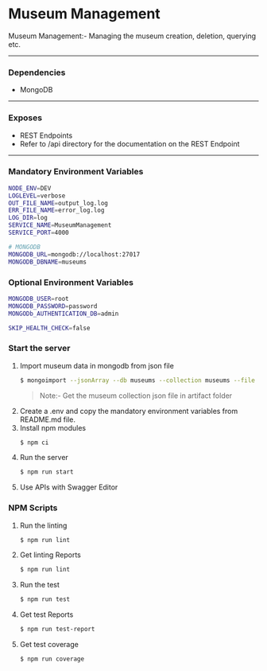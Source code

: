 # Museum Management
Museum Management:- Managing the museum creation, deletion, querying etc.

---

### Dependencies

- MongoDB

---

### Exposes

- REST Endpoints
- Refer to /api directory for the documentation on the REST Endpoint

---


### Mandatory Environment Variables

```bash
NODE_ENV=DEV
LOGLEVEL=verbose
OUT_FILE_NAME=output_log.log
ERR_FILE_NAME=error_log.log
LOG_DIR=log
SERVICE_NAME=MuseumManagement
SERVICE_PORT=4000

# MONGODB 
MONGODB_URL=mongodb://localhost:27017
MONGODB_DBNAME=museums
```

### Optional Environment Variables

```bash
MONGODB_USER=root
MONGODB_PASSWORD=password
MONGODb_AUTHENTICATION_DB=admin

SKIP_HEALTH_CHECK=false
```

### Start the server
1. Import museum data in mongodb from json file
    ```bash
   $ mongoimport --jsonArray --db museums --collection museums --file artifacts/museum.json
    ```
   >Note:- Get the museum collection json file in artifact folder
2. Create a .env and copy the mandatory environment variables from README.md file.
3. Install npm modules
    ```bash
   $ npm ci
    ```
4. Run the server 
   ```bash
   $ npm run start
    ```
5. Use APIs with Swagger Editor

### NPM Scripts

1. Run the linting
   ```bash
   $ npm run lint
    ```
2. Get linting Reports
    ```bash
   $ npm run lint
    ```
3. Run the test
   ```bash
   $ npm run test
    ```
4. Get test Reports
    ```bash
   $ npm run test-report
    ```
5. Get test coverage
   ```bash
   $ npm run coverage
    ```
   



